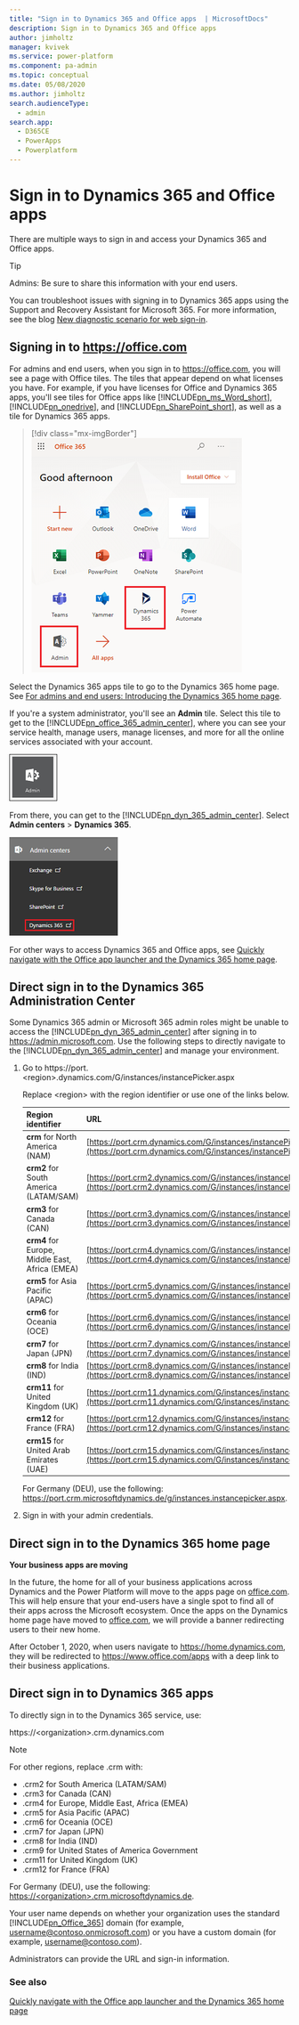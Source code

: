 ```yaml
---
title: "Sign in to Dynamics 365 and Office apps  | MicrosoftDocs"
description: Sign in to Dynamics 365 and Office apps 
author: jimholtz
manager: kvivek
ms.service: power-platform
ms.component: pa-admin
ms.topic: conceptual
ms.date: 05/08/2020
ms.author: jimholtz
search.audienceType: 
  - admin
search.app: 
  - D365CE
  - PowerApps
  - Powerplatform
---
```

# Sign in to Dynamics 365 and Office apps

There are multiple ways to sign in and access your Dynamics 365 and Office apps.  
  
> [!TIP]
> Admins: Be sure to share this information with your end users.  
> 
> You can troubleshoot issues with signing in to Dynamics 365 apps using the Support and Recovery Assistant for Microsoft 365. For more information, see the blog [New diagnostic scenario for web sign-in](https://community.dynamics.com/crm/b/dynamicscrmsupportblog/archive/2016/11/15/new-diagnostic-scenario-for-web-sign-in).  
  
<a name="BKMK_PortalSignIn"></a>   

## Signing in to https://office.com  
For admins and end users, when you sign in to https://office.com, you will see a page with Office tiles. The tiles that appear depend on what licenses you have. For example, if you have licenses for Office and Dynamics 365 apps, you'll see tiles for Office apps like [!INCLUDE[pn_ms_Word_short](../includes/pn-ms-word-short.md)], [!INCLUDE[pn_onedrive](../includes/pn-onedrive.md)], and [!INCLUDE[pn_SharePoint_short](../includes/pn-sharepoint-short.md)], as well as a tile for Dynamics 365 apps.  

> [!div class="mx-imgBorder"] 
> ![Office tile page](../admin/media/office-365-welcome-page.png "Office tile page")  
  
 Select the Dynamics 365 apps tile to go to the Dynamics 365 home page. See [For admins and end users: Introducing the Dynamics 365 home page](../admin/quickly-navigate-office-365-app-launcher.md#BKMK_IntroD365HomePage).  
  
 If you're a system administrator, you'll see an **Admin** tile. Select this tile to get to the [!INCLUDE[pn_office_365_admin_center](../includes/pn-office-365-admin-center.md)], where you can see your service health, manage users, manage licenses, and more for all the online services associated with your account.  
  
 ![Admin tile](../admin/media/admin-tile-office-365-welcome-page.png "Admin tile")  
  
 From there, you can get to the [!INCLUDE[pn_dyn_365_admin_center](../includes/pn-dyn-365-admin-center.md)]. Select **Admin centers** > **Dynamics 365**.  
  
 ![Dynamics 365 apps option in the Admin center drop-down list](../admin/media/click-admin-centers-dynamics-365.png "Dynamics 365 apps option in the Admin center drop-down list")  
  
 For other ways to access Dynamics 365 and Office apps, see [Quickly navigate with the Office app launcher and the Dynamics 365 home page](../admin/quickly-navigate-office-365-app-launcher.md).  
  

<a name="BKMK_DirectAdminCenter"></a>   

## Direct sign in to the Dynamics 365 Administration Center  
 Some Dynamics 365 admin or Microsoft 365 admin roles might be unable to access the [!INCLUDE[pn_dyn_365_admin_center](../includes/pn-dyn-365-admin-center.md)] after signing in to https://admin.microsoft.com. Use the following steps to directly navigate to the [!INCLUDE[pn_dyn_365_admin_center](../includes/pn-dyn-365-admin-center.md)] and manage your environment.  
  
1. Go to https://port.\<region>.dynamics.com/G/instances/instancePicker.aspx  
  
    Replace \<region> with the region identifier or use one of the links below.  
  
   |Region identifier|URL|  
   |-----------------------|---------|  
   |**crm** for North America (NAM)|[https://port.crm.dynamics.com/G/instances/instancePicker.aspx](https://port.crm.dynamics.com/G/instances/instancePicker.aspx)|  
   |**crm2** for South America (LATAM/SAM)|[https://port.crm2.dynamics.com/G/instances/instancePicker.aspx](https://port.crm2.dynamics.com/G/instances/instancePicker.aspx)|  
   |**crm3** for Canada (CAN)|[https://port.crm3.dynamics.com/G/instances/instancePicker.aspx](https://port.crm3.dynamics.com/G/instances/instancePicker.aspx)|  
   |**crm4** for Europe, Middle East, Africa (EMEA)|[https://port.crm4.dynamics.com/G/instances/instancePicker.aspx](https://port.crm4.dynamics.com/G/instances/instancePicker.aspx)|  
   |**crm5** for Asia Pacific (APAC)|[https://port.crm5.dynamics.com/G/instances/instancePicker.aspx](https://port.crm5.dynamics.com/G/instances/instancePicker.aspx)|  
   |**crm6** for Oceania (OCE)|[https://port.crm6.dynamics.com/G/instances/instancePicker.aspx](https://port.crm6.dynamics.com/G/instances/instancePicker.aspx)|  
   |**crm7** for Japan (JPN)|[https://port.crm7.dynamics.com/G/instances/instancePicker.aspx](https://port.crm7.dynamics.com/G/instances/instancePicker.aspx)|  
   |**crm8** for India (IND)|[https://port.crm8.dynamics.com/G/instances/instancePicker.aspx](https://port.crm8.dynamics.com/G/instances/instancePicker.aspx)|  
   |**crm11** for United Kingdom (UK)|[https://port.crm11.dynamics.com/G/instances/instancePicker.aspx](https://port.crm11.dynamics.com/G/instances/instancePicker.aspx)|  
   |**crm12** for France (FRA)|[https://port.crm12.dynamics.com/G/instances/instancePicker.aspx](https://port.crm12.dynamics.com/G/instances/instancePicker.aspx)| 
   |**crm15** for United Arab Emirates (UAE)|[https://port.crm15.dynamics.com/G/instances/instancePicker.aspx](https://port.crm15.dynamics.com/G/instances/instancePicker.aspx)|
  
    For Germany (DEU), use the following: https://port.crm.microsoftdynamics.de/g/instances.instancepicker.aspx.  
  
2. Sign in with your admin credentials.  
  
<a name="BKMK_DirectHomePage"></a>   


## Direct sign in to the Dynamics 365 home page  
**Your business apps are moving**

In the future, the home for all of your business applications across Dynamics and the Power Platform will move to the apps page on [office.com](https://office.com/apps). This will help ensure that your end-users have a single spot to find all of their apps across the Microsoft ecosystem. Once the apps on the Dynamics home page have
moved to [office.com](https://office.com/apps), we will provide a banner redirecting users to their new home.

After October 1, 2020, when users navigate to https://home.dynamics.com, they will be redirected to https://www.office.com/apps with a deep link to their business applications.

<a name="BKMK_directsignin"></a>   

## Direct sign in to Dynamics 365 apps 
 To directly sign in to the Dynamics 365 service, use:  
  
 https://\<organization>.crm.dynamics.com  
  
> [!NOTE]
>  For other regions, replace .crm with:  
>   
> -   .crm2 for South America (LATAM/SAM)  
> -   .crm3 for Canada (CAN)  
> -   .crm4 for Europe, Middle East, Africa (EMEA)  
> -   .crm5 for Asia Pacific (APAC)  
> -   .crm6 for Oceania (OCE)  
> -   .crm7 for Japan (JPN)  
> -   .crm8 for India (IND)  
> -   .crm9 for United States of America Government  
> -   .crm11 for United Kingdom (UK)  
> -   .crm12 for France (FRA)
  
 For Germany (DEU), use the following: [https://\<organization>.crm.microsoftdynamics.de](https://<organization>.crm.microsoftdynamics.de).  
  
 Your user name depends on whether your organization uses the standard [!INCLUDE[pn_Office_365](../includes/pn-office-365.md)] domain (for example, username@contoso.onmicrosoft.com) or you have a custom domain (for example, username@contoso.com).  
  
 Administrators can provide the URL and sign-in information.  

### See also  
 [Quickly navigate with the Office app launcher and the Dynamics 365 home page](../admin/quickly-navigate-office-365-app-launcher.md)   


